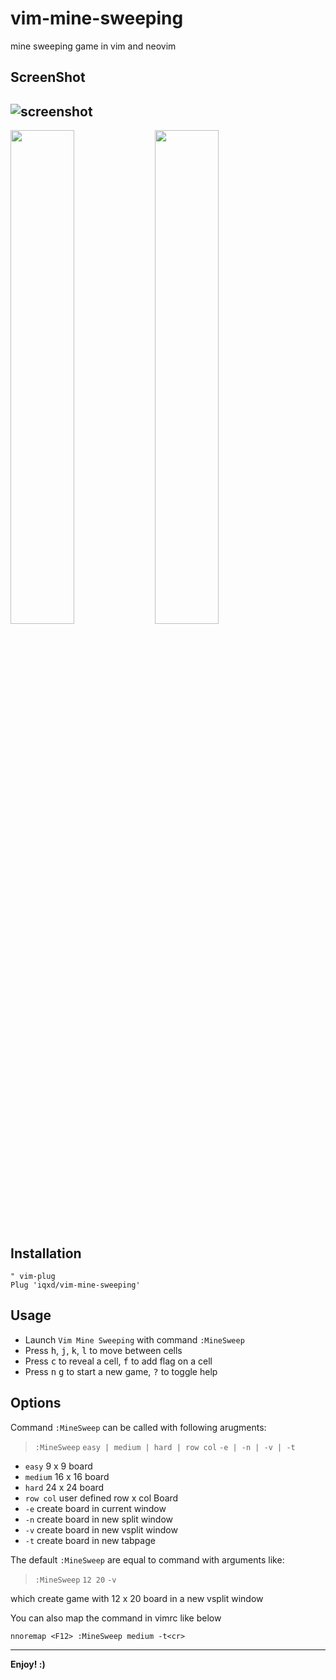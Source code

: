 # vim-mine-sweeping
mine sweeping game in vim and neovim

## ScreenShot
![screenshot](https://user-images.githubusercontent.com/13008913/111640012-bcad0800-8836-11eb-85c3-bf20af90c1ba.png)
-
<img src="https://user-images.githubusercontent.com/13008913/111631101-fe858080-882d-11eb-9484-baa544087f20.png" width = "45%" />     <img src="https://user-images.githubusercontent.com/13008913/111631149-09401580-882e-11eb-8a99-4fde0197c892.png" width = "45%" />


## Installation
```vimscript
" vim-plug
Plug 'iqxd/vim-mine-sweeping'
```
## Usage
* Launch `Vim Mine Sweeping` with command `:MineSweep`
* Press <kbd>h</kbd>, <kbd>j</kbd>, <kbd>k</kbd>, <kbd>l</kbd> to move between cells
* Press <kbd>c</kbd> to reveal a cell, <kbd>f</kbd> to add flag on a cell
* Press <kbd>n</kbd> <kbd>g</kbd> to start a new game, <kbd>?</kbd> to toggle help

## Options
Command `:MineSweep` can be called with following arugments:
> `:MineSweep`  `easy | medium | hard | row col`  `-e | -n | -v | -t`
* `easy`  9 x 9 board
* `medium`  16 x 16 board
* `hard`  24 x 24 board
* `row col` user defined row x col Board
* `-e` create board in current window
* `-n` create board in new split window
* `-v` create board in new vsplit window
* `-t` create board in new tabpage

The default `:MineSweep` are equal to command with arguments like:
> `:MineSweep` `12 20` `-v`

which create game with 12 x 20 board in a new vsplit window

You can also map the command in vimrc like below
```vimscript
nnoremap <F12> :MineSweep medium -t<cr>
```

---
**Enjoy!  :)**


